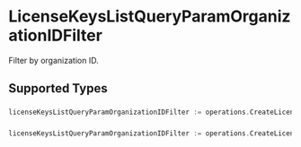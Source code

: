 # LicenseKeysListQueryParamOrganizationIDFilter

Filter by organization ID.


## Supported Types

### 

```go
licenseKeysListQueryParamOrganizationIDFilter := operations.CreateLicenseKeysListQueryParamOrganizationIDFilterStr(string{/* values here */})
```

### 

```go
licenseKeysListQueryParamOrganizationIDFilter := operations.CreateLicenseKeysListQueryParamOrganizationIDFilterArrayOfStr([]string{/* values here */})
```

